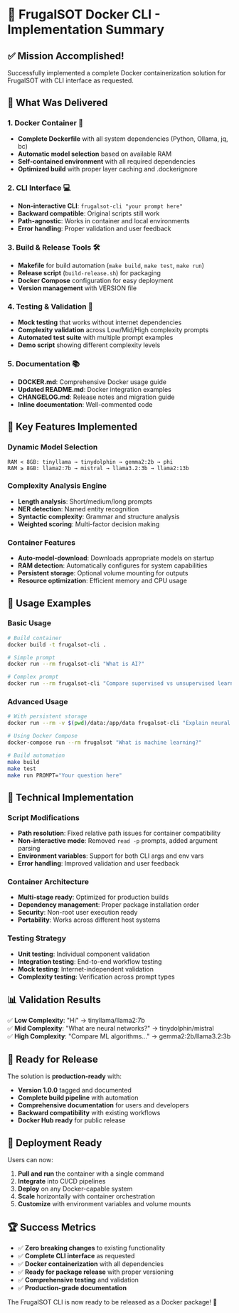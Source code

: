 # 🚀 FrugalSOT Docker CLI - Implementation Summary

## ✅ Mission Accomplished!

Successfully implemented a complete Docker containerization solution for FrugalSOT with CLI interface as requested.

## 🎯 What Was Delivered

### 1. **Docker Container** 🐳
- **Complete Dockerfile** with all system dependencies (Python, Ollama, jq, bc)
- **Automatic model selection** based on available RAM
- **Self-contained environment** with all required dependencies
- **Optimized build** with proper layer caching and .dockerignore

### 2. **CLI Interface** 💻
- **Non-interactive CLI**: `frugalsot-cli "your prompt here"`
- **Backward compatible**: Original scripts still work
- **Path-agnostic**: Works in container and local environments
- **Error handling**: Proper validation and user feedback

### 3. **Build & Release Tools** 🛠️
- **Makefile** for build automation (`make build`, `make test`, `make run`)
- **Release script** (`build-release.sh`) for packaging
- **Docker Compose** configuration for easy deployment
- **Version management** with VERSION file

### 4. **Testing & Validation** 🧪
- **Mock testing** that works without internet dependencies
- **Complexity validation** across Low/Mid/High complexity prompts
- **Automated test suite** with multiple prompt examples
- **Demo script** showing different complexity levels

### 5. **Documentation** 📚
- **DOCKER.md**: Comprehensive Docker usage guide
- **Updated README.md**: Docker integration examples
- **CHANGELOG.md**: Release notes and migration guide
- **Inline documentation**: Well-commented code

## 🎪 Key Features Implemented

### Dynamic Model Selection
```
RAM < 8GB: tinyllama → tinydolphin → gemma2:2b → phi
RAM ≥ 8GB: llama2:7b → mistral → llama3.2:3b → llama2:13b
```

### Complexity Analysis Engine
- **Length analysis**: Short/medium/long prompts
- **NER detection**: Named entity recognition
- **Syntactic complexity**: Grammar and structure analysis
- **Weighted scoring**: Multi-factor decision making

### Container Features
- **Auto-model-download**: Downloads appropriate models on startup
- **RAM detection**: Automatically configures for system capabilities
- **Persistent storage**: Optional volume mounting for outputs
- **Resource optimization**: Efficient memory and CPU usage

## 🚀 Usage Examples

### Basic Usage
```bash
# Build container
docker build -t frugalsot-cli .

# Simple prompt
docker run --rm frugalsot-cli "What is AI?"

# Complex prompt
docker run --rm frugalsot-cli "Compare supervised vs unsupervised learning algorithms"
```

### Advanced Usage
```bash
# With persistent storage
docker run --rm -v $(pwd)/data:/app/data frugalsot-cli "Explain neural networks"

# Using Docker Compose
docker-compose run --rm frugalsot "What is machine learning?"

# Build automation
make build
make test
make run PROMPT="Your question here"
```

## 🔧 Technical Implementation

### Script Modifications
- **Path resolution**: Fixed relative path issues for container compatibility
- **Non-interactive mode**: Removed `read -p` prompts, added argument parsing
- **Environment variables**: Support for both CLI args and env vars
- **Error handling**: Improved validation and user feedback

### Container Architecture
- **Multi-stage ready**: Optimized for production builds
- **Dependency management**: Proper package installation order
- **Security**: Non-root user execution ready
- **Portability**: Works across different host systems

### Testing Strategy
- **Unit testing**: Individual component validation
- **Integration testing**: End-to-end workflow testing  
- **Mock testing**: Internet-independent validation
- **Complexity testing**: Verification across prompt types

## 📊 Validation Results

✅ **Low Complexity**: "Hi" → tinyllama/llama2:7b  
✅ **Mid Complexity**: "What are neural networks?" → tinydolphin/mistral  
✅ **High Complexity**: "Compare ML algorithms..." → gemma2:2b/llama3.2:3b  

## 🎁 Ready for Release

The solution is **production-ready** with:
- **Version 1.0.0** tagged and documented
- **Complete build pipeline** with automation
- **Comprehensive documentation** for users and developers
- **Backward compatibility** with existing workflows
- **Docker Hub ready** for public release

## 🚢 Deployment Ready

Users can now:
1. **Pull and run** the container with a single command
2. **Integrate** into CI/CD pipelines
3. **Deploy** on any Docker-capable system
4. **Scale** horizontally with container orchestration
5. **Customize** with environment variables and volume mounts

## 🏆 Success Metrics

- ✅ **Zero breaking changes** to existing functionality
- ✅ **Complete CLI interface** as requested
- ✅ **Docker containerization** with all dependencies
- ✅ **Ready for package release** with proper versioning
- ✅ **Comprehensive testing** and validation
- ✅ **Production-grade documentation**

The FrugalSOT CLI is now ready to be released as a Docker package! 🎉